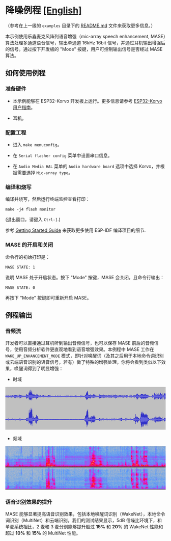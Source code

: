 # 降噪例程 [[English]](./README.md)

（参考在上一级的 `examples` 目录下的 [README.md](../README.md) 文件来获取更多信息。）

本示例使用乐鑫麦克风阵列语音增强（mic-array speech enhancement, MASE）算法处理多通道语音信号，输出单通道 16kHz 16bit 信号，并通过耳机输出增强后的信号。通过按下开发板的 "Mode" 按键，用户可控制输出信号是否经过 MASE 算法。

## 如何使用例程

### 准备硬件

* 本示例能够在 ESP32-Korvo 开发板上运行。更多信息请参考 [ESP32-Korvo 用户指南](https://github.com/espressif/esp-skainet/blob/master/docs/esp32-korvo-guide/docs/zh_CN/hw-reference/esp32/user-guide-esp32-korvo-v1.1.md)。

* 耳机。

### 配置工程

* 进入 `make menuconfig`。

* 在 `Serial flasher config` 菜单中设置串口信息。

* 在 `Audio Media HAL` 菜单的 `Audio hardware board` 选项中选择 Korvo，并根据需要选择 `Mic-array type`。

### 编译和烧写

编译并烧写，然后运行终端监控查看打印：

```
make -j4 flash monitor
```

(退出窗口，请键入 ``Ctrl-]``.)

参考 [Getting Started Guide](https://docs.espressif.com/projects/esp-idf/en/stable/get-started-cmake/index.html) 来获取更多使用 ESP-IDF 编译项目的细节.

### MASE 的开启和关闭

命令行的初始打印是：

```
MASE STATE: 1
```

说明 MASE 处于开启状态。按下 "Mode" 按键，MASE 会关闭，且命令行输出：

```
MASE STATE: 0
```

再按下 "Mode" 按键即可重新开启 MASE。

## 例程输出

### 音频流

开发者可以直接通过耳机听到输出音频信号，也可以保存 MASE 前后的音频信号，使用音频分析软件更直观地看到语音增强效果。本例程中 MASE 工作在 `WAKE_UP_ENHANCEMENT_MODE` 模式，即针对唤醒词（及其之后用于本地命令词识别或云端语音识别的语音信号，若有）做了特殊的增强处理。你将会看到类似以下效果，唤醒词得到了明显增强：

* 时域

![MASE_td](MASE_td.png)

* 频域

![MASE_fd](MASE_fd.png)

### 语音识别效果的提升

MASE 能够显著提高语音识别效果，包括本地唤醒词识别（WakeNet），本地命令词识别（MultiNet）和云端识别。我们的测试结果显示，5dB 信噪比环境下，和单麦系统相比，2 麦和 3 麦分别能够提升超过 **15%** 和 **20%** 的 WakeNet 性能和超过 **10%** 和 **15%** 的 MultiNet 性能。